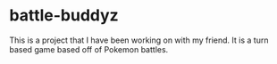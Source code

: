 # battle-buddyz

This is a project that I have been working on with my friend. It is a turn based game based off of Pokemon battles. 
